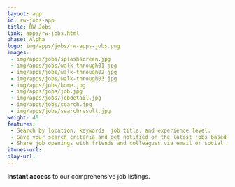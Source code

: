 ```yaml
---
layout: app
id: rw-jobs-app
title: RW Jobs
link: apps/rw-jobs.html
phase: Alpha
logo: img/apps/jobs/rw-apps-jobs.png
images:
 - img/apps/jobs/splashscreen.jpg
 - img/apps/jobs/walk-through01.jpg
 - img/apps/jobs/walk-through02.jpg
 - img/apps/jobs/walk-through03.jpg
 - img/apps/jobs/home.jpg
 - img/apps/jobs/job.jpg
 - img/apps/jobs/jobdetail.jpg
 - img/apps/jobs/search.jpg
 - img/apps/jobs/searchresult.jpg
weight: 40
features:
 - Search by location, keywords, job title, and experience level.
 - Save your search criteria and get notified on the latest jobs based on your preference.
 - Share job openings with friends and colleagues via email or social media.
itunes-url:
play-url:
---
```


**Instant access** to our comprehensive job listings.
